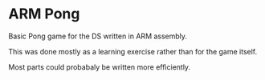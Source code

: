 ARM Pong
========
Basic Pong game for the DS written in ARM assembly.

This was done mostly as a learning exercise rather than for the game itself.

Most parts could probabaly be written more efficiently.